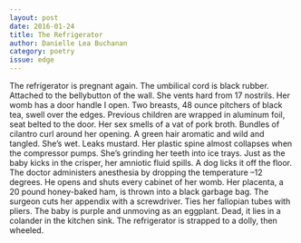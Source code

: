 ```yaml
---
layout: post 
date: 2016-01-24
title: The Refrigerator
author: Danielle Lea Buchanan
category: poetry
issue: edge
---
```

The refrigerator is pregnant again. The umbilical cord is black rubber. Attached to the bellybutton of the wall. She vents hard from 17 nostrils. Her womb has a door handle I open. Two breasts, 48 ounce pitchers of black tea, swell over the edges. Previous children are wrapped in aluminum foil, seat belted to the door. Her sex smells of a vat of pork broth. Bundles of cilantro curl around her opening. A green hair aromatic and wild and tangled. She’s wet. Leaks mustard. Her plastic spine almost collapses when the compressor pumps. She’s grinding her teeth into ice trays. Just as the baby kicks in the crisper, her amniotic fluid spills. A dog licks it off the floor. The doctor administers anesthesia by dropping the temperature –12 degrees. He opens and shuts every cabinet of her womb. Her placenta, a 20 pound honey-baked ham, is thrown into a black garbage bag. The surgeon cuts her appendix with a screwdriver. Ties her fallopian tubes with pliers. The baby is purple and unmoving as an eggplant. Dead, it lies in a colander in the kitchen sink. The refrigerator is strapped to a dolly, then wheeled.